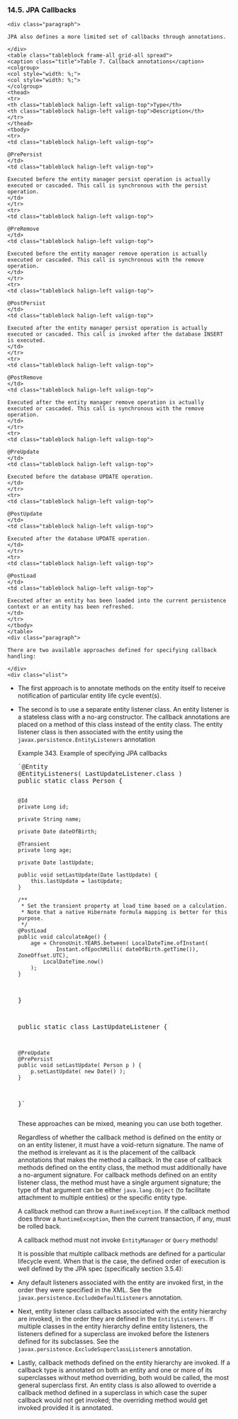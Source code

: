 ### 14.5. JPA Callbacks

    <div class="paragraph">

    JPA also defines a more limited set of callbacks through annotations.

    </div>
    <table class="tableblock frame-all grid-all spread">
    <caption class="title">Table 7. Callback annotations</caption>
    <colgroup>
    <col style="width: %;">
    <col style="width: %;">
    </colgroup>
    <thead>
    <tr>
    <th class="tableblock halign-left valign-top">Type</th>
    <th class="tableblock halign-left valign-top">Description</th>
    </tr>
    </thead>
    <tbody>
    <tr>
    <td class="tableblock halign-left valign-top">

    @PrePersist
    </td>
    <td class="tableblock halign-left valign-top">

    Executed before the entity manager persist operation is actually executed or cascaded. This call is synchronous with the persist operation.
    </td>
    </tr>
    <tr>
    <td class="tableblock halign-left valign-top">

    @PreRemove
    </td>
    <td class="tableblock halign-left valign-top">

    Executed before the entity manager remove operation is actually executed or cascaded. This call is synchronous with the remove operation.
    </td>
    </tr>
    <tr>
    <td class="tableblock halign-left valign-top">

    @PostPersist
    </td>
    <td class="tableblock halign-left valign-top">

    Executed after the entity manager persist operation is actually executed or cascaded. This call is invoked after the database INSERT is executed.
    </td>
    </tr>
    <tr>
    <td class="tableblock halign-left valign-top">

    @PostRemove
    </td>
    <td class="tableblock halign-left valign-top">

    Executed after the entity manager remove operation is actually executed or cascaded. This call is synchronous with the remove operation.
    </td>
    </tr>
    <tr>
    <td class="tableblock halign-left valign-top">

    @PreUpdate
    </td>
    <td class="tableblock halign-left valign-top">

    Executed before the database UPDATE operation.
    </td>
    </tr>
    <tr>
    <td class="tableblock halign-left valign-top">

    @PostUpdate
    </td>
    <td class="tableblock halign-left valign-top">

    Executed after the database UPDATE operation.
    </td>
    </tr>
    <tr>
    <td class="tableblock halign-left valign-top">

    @PostLoad
    </td>
    <td class="tableblock halign-left valign-top">

    Executed after an entity has been loaded into the current persistence context or an entity has been refreshed.
    </td>
    </tr>
    </tbody>
    </table>
    <div class="paragraph">

    There are two available approaches defined for specifying callback handling:

    </div>
    <div class="ulist">

*   The first approach is to annotate methods on the entity itself to receive notification of particular entity life cycle event(s).
*   The second is to use a separate entity listener class.
    An entity listener is a stateless class with a no-arg constructor.
    The callback annotations are placed on a method of this class instead of the entity class.
    The entity listener class is then associated with the entity using the `javax.persistence.EntityListeners` annotation
    </div>
    <div id="events-jpa-callbacks-example" class="exampleblock">
    <div class="title">Example 343. Example of specifying JPA callbacks</div>
    <div class="content">
    <div class="listingblock">
    <div class="content">
    <pre class="prettyprint highlight">`@Entity
    @EntityListeners( LastUpdateListener.class )
    public static class Person {

        @Id
        private Long id;

        private String name;

        private Date dateOfBirth;

        @Transient
        private long age;

        private Date lastUpdate;

        public void setLastUpdate(Date lastUpdate) {
            this.lastUpdate = lastUpdate;
        }

        /**
         * Set the transient property at load time based on a calculation.
         * Note that a native Hibernate formula mapping is better for this purpose.
         */
        @PostLoad
        public void calculateAge() {
            age = ChronoUnit.YEARS.between( LocalDateTime.ofInstant(
                    Instant.ofEpochMilli( dateOfBirth.getTime()), ZoneOffset.UTC),
                LocalDateTime.now()
            );
        }
    }

    public static class LastUpdateListener {

        @PreUpdate
        @PrePersist
        public void setLastUpdate( Person p ) {
            p.setLastUpdate( new Date() );
        }
    }`</pre>
    </div>
    </div>
    </div>
    </div>
    <div class="paragraph">

    These approaches can be mixed, meaning you can use both together.

    </div>
    <div class="paragraph">

    Regardless of whether the callback method is defined on the entity or on an entity listener, it must have a void-return signature.
    The name of the method is irrelevant as it is the placement of the callback annotations that makes the method a callback.
    In the case of callback methods defined on the entity class, the method must additionally have a no-argument signature.
    For callback methods defined on an entity listener class, the method must have a single argument signature; the type of that argument can be either `java.lang.Object` (to facilitate attachment to multiple entities) or the specific entity type.

    </div>
    <div class="paragraph">

    A callback method can throw a `RuntimeException`.
    If the callback method does throw a `RuntimeException`, then the current transaction, if any, must be rolled back.

    </div>
    <div class="paragraph">

    A callback method must not invoke `EntityManager` or `Query` methods!

    </div>
    <div class="paragraph">

    It is possible that multiple callback methods are defined for a particular lifecycle event.
    When that is the case, the defined order of execution is well defined by the JPA spec (specifically section 3.5.4):

    </div>
    <div class="ulist">

*   Any default listeners associated with the entity are invoked first, in the order they were specified in the XML. See the `javax.persistence.ExcludeDefaultListeners` annotation.
*   Next, entity listener class callbacks associated with the entity hierarchy are invoked, in the order they are defined in the `EntityListeners`.
    If multiple classes in the entity hierarchy define entity listeners, the listeners defined for a superclass are invoked before the listeners defined for its subclasses.
    See the `javax.persistence.ExcludeSuperclassListener`s annotation.
*   Lastly, callback methods defined on the entity hierarchy are invoked.
    If a callback type is annotated on both an entity and one or more of its superclasses without method overriding, both would be called, the most general superclass first.
    An entity class is also allowed to override a callback method defined in a superclass in which case the super callback would not get invoked; the overriding method would get invoked provided it is annotated.
    </div>
    </div>
    </div>
    </div>
    <div class="sect1">